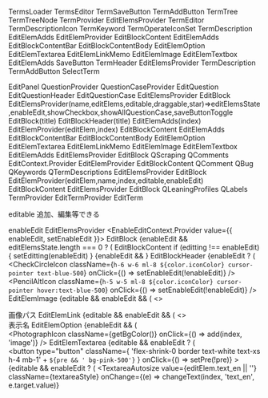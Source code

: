 
TermsLoader
    TermsEditor
        TermSaveButton
        TermAddButton
        TermTree
            TermTreeNode
                TermProvider
                  EditElemsProvider
                      TermEditor
                          TermDescriptionIcon TermKeyword TermOperateIconSet
                              TermDescription
                                  EditElemAdds
                                  EditElemProvider
                                      EditBlockContent
                                          EditElemAdds
                                          EditBlockContentBar
                                          EditBlockContentBody
                                              EditElemOption
                                              EditElemTextarea
                                              EditElemLinkMemo
                                              EditElemImage
                                              EditElemTextbox
                                          EditElemAdds
                              SaveButton
                          TermHeader
                          EditElemsProvider
                              TermDescription
                TermAddButton
        SelectTerm

EditPanel
    QuestionProvider
        QuestionCaseProvider
            EditQuestion
                EditQuestionHeader
                EditQuestionCase
                    EditElemsProvider
                        EditBlock
                EditElemsProvider(name,editElems,editable,draggable,star)=>editElemsState,enableEdit,showCheckbox,showAllQuestionCase,saveButtonToggle
                    EditBlock(title)
                        EditBlockHeader(title)
                        EditElemAdds(index)
                        EditElemProvider(editElem,index)
                            EditBlockContent
                                EditElemAdds
                                EditBlockContentBar
                                EditBlockContentBody
                                    EditElemOption
                                    EditElemTextarea
                                    EditElemLinkMemo
                                    EditElemImage
                                    EditElemTextbox
                                EditElemAdds
                EditElemsProvider
                    EditBlock
                QScraping
                    QComments
                        EditContext.Provider
                            EditElemProvider
                                EditBlockContent
                        QComment
                QBug
                QKeywords
                QTermDescriptions
                    EditElemsProvider
                        EditBlock
                            EditElemProvider(editElem,name,index,editable,enableEdit)
                                EditBlockContent
                EditElemsProvider
                    EditBlock
                QLeaningProfiles
                QLabels
    TermProvider
        EditTermProvider
            EditTerm
            
editable
追加、編集等できる

enableEdit
EditElemsProvider
      <EnableEditContext.Provider value={{ enableEdit, setEnableEdit }}>
EditBlock
      {enableEdit && editElemsState.length === 0 ? (
        <EditElemAdds index={-1} />
EditBlockContent
      if (editting !== enableEdit) {
        setEditting(enableEdit)
      }
        {enableEdit && <EditBlockContentBar />}
EditBlockHeader
        {enableEdit ? (
          <CheckCircleIcon
            className={`h-6 w-6 ml-8 ${color.iconColor} cursor-pointer text-blue-500`}
            onClick={() => setEnableEdit(!enableEdit)}
          />
          <PencilAltIcon
            className={`h-5 w-5 ml-8 ${color.iconColor} cursor-pointer hover:text-blue-500`}
            onClick={() => setEnableEdit(!enableEdit)}
          />
EditElemImage
      {editable && enableEdit && (
        <>
          <div>
            <span className="mx-6 py-4 my-2 text-blue-700 font-bold text-xs">
              画像パス
            </span>
EditElemLink
      {editable && enableEdit && (
        <>
          <div className="flex flex-row items-center">
            <span className="w-12 mx-2 my-2 text-gray-500 font-bold text-xs">
              表示名
            </span>
EditElemOption
      {enableEdit && (
        <div className="flex flex-row-reverse pr-8 py-2 space-x-8 ">
          <PhotographIcon
            className={getBgColor()}
            onClick={() => add(index, 'image')}
          />
EditElemTextarea
          {editable && enableEdit ? (
            <div>
              <button
                type="button"
                className={
                  'flex-shrink-0 border text-white text-xs h-4 mb-1' +
                  `${pre && ' bg-pink-500'}`
                }
                onClick={() => setPre(!pre)}
              >
          {editable && enableEdit ? (
            <TextareaAutosize
              value={editElem.text_en || ''}
              className={textareaStyle}
              onChange={(e) => changeText(index, 'text_en', e.target.value)}

